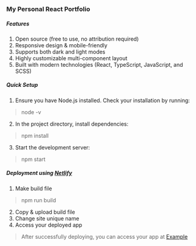 ### My Personal React Portfolio

##### Features
1. Open source (free to use, no attribution required)
2. Responsive design & mobile-friendly
3. Supports both dark and light modes
4. Highly customizable multi-component layout
5. Built with modern technologies (React, TypeScript, JavaScript, and SCSS)

##### Quick Setup
1. Ensure you have Node.js installed. Check your installation by running:
> node -v
2. In the project directory, install dependencies:
> npm install
3. Start the development server:
> npm start

##### Deployment using [Netlify](https://www.netlify.com/)
1. Make build file
> npm run build
2. Copy & upload build file
3. Change site unique name
4. Access your deployed app
> After successfully deploying, you can access your app at [Example](https://hnfdm.netlify.app/)
